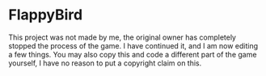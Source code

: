 # FlappyBird
This project was not made by me, the original owner has completely stopped the process of the game. I have continued it, and I am now editing a few things. You may also copy this and code a different part of the game yourself, I have no reason to put a copyright claim on this.
